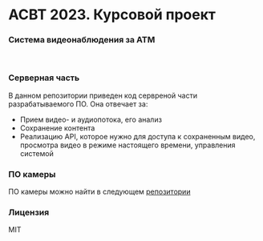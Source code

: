 # АСВТ 2023. Курсовой проект
### Система видеонаблюдения за АТМ
<br/>

### Серверная часть
В данном репозитории приведен код сервреной части разрабатываемого ПО. Она отвечает за:
* Прием видео- и аудиопотока, его анализ
* Сохранение контента
* Реализацию API, которое нужно для доступа к сохраненным видео, просмотра видео в режиме настоящего времени, управления системой

### ПО камеры
ПО камеры можно найти в следующем [репозитории](https://github.com/petiayko/ATM-CCTV-camera-soft)

### Лицензия
MIT
